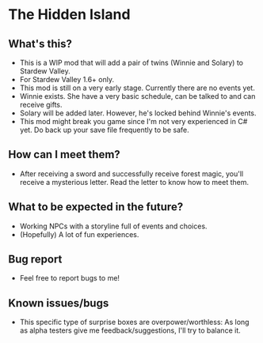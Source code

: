 # The Hidden Island

## What's this?
- This is a WIP mod that will add a pair of twins (Winnie and Solary) to Stardew Valley.
- For Stardew Valley 1.6+ only.
- This mod is still on a very early stage. Currently there are no events yet.
- Winnie exists. She have a very basic schedule, can be talked to and can receive gifts.
- Solary will be added later. However, he's locked behind Winnie's events.
- This mod might break you game since I'm not very experienced in C# yet. Do back up your save file frequently to be safe.

## How can I meet them?
- After receiving a sword and successfully receive forest magic, you'll receive a mysterious letter. Read the letter to know how to meet them.

## What to be expected in the future?
- Working NPCs with a storyline full of events and choices.
- (Hopefully) A lot of fun experiences.

## Bug report
- Feel free to report bugs to me!

## Known issues/bugs
- This specific type of surprise boxes are overpower/worthless: As long as alpha testers give me feedback/suggestions, I'll try to balance it. 